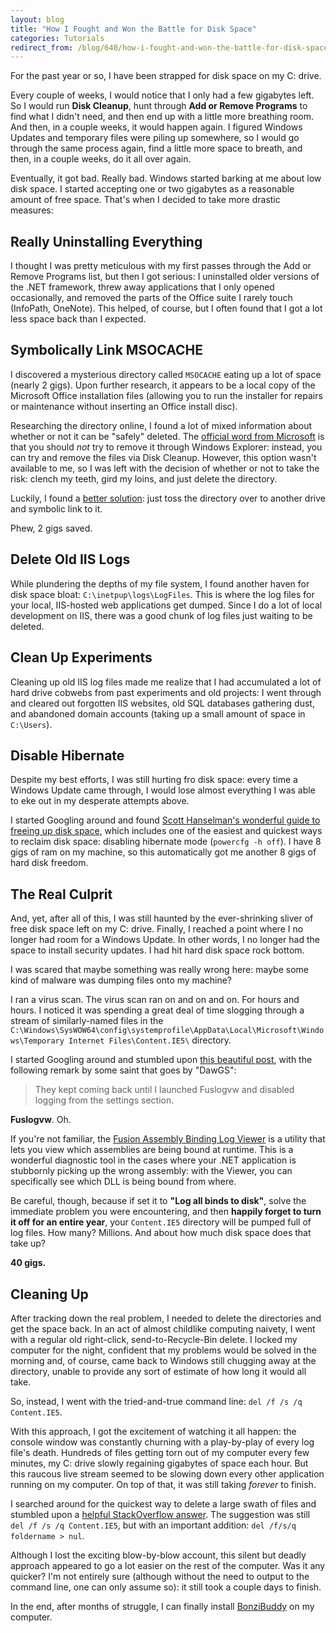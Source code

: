 ```yaml
---
layout: blog
title: "How I Fought and Won the Battle for Disk Space"
categories: Tutorials
redirect_from: /blog/640/how-i-fought-and-won-the-battle-for-disk-space/
---
```


For the past year or so, I have been strapped for disk space on my C: drive.

Every couple of weeks, I would notice that I only had a few gigabytes left. So I would run **Disk Cleanup**, hunt through **Add or Remove Programs** to find what I didn't need, and then end up with a little more breathing room. And then, in a couple weeks, it would happen again. I figured Windows Updates and temporary files were piling up somewhere, so I would go through the same process again, find a little more space to breath, and then, in a couple weeks, do it all over again.

Eventually, it got bad. Really bad. Windows started barking at me about low disk space. I started accepting one or two gigabytes as a reasonable amount of free space. That's when I decided to take more drastic measures:

## Really Uninstalling Everything

I thought I was pretty meticulous with my first passes through the Add or Remove Programs list, but then I got serious: I uninstalled older versions of the .NET framework, threw away applications that I only opened occasionally, and removed the parts of the Office suite I rarely touch (InfoPath, OneNote). This helped, of course, but I often found that I got a lot less space back than I expected.

## Symbolically Link MSOCACHE

I discovered a mysterious directory called `MSOCACHE` eating up a lot of space (nearly 2 gigs). Upon further research, it appears to be a local copy of the Microsoft Office installation files (allowing you to run the installer for repairs or maintenance without inserting an Office install disc).

Researching the directory online, I found a lot of mixed information about whether or not it can be "safely" deleted. The [official word from Microsoft](http://support.microsoft.com/kb/825933) is that you should _not_ try to remove it through Windows Explorer: instead, you can try and remove the files via Disk Cleanup. However, this option wasn't available to me, so I was left with the decision of whether or not to take the risk: clench my teeth, gird my loins, and just delete the directory.

Luckily, I found a [better solution](http://superuser.com/questions/173807/how-do-i-move-msocache-to-another-drive): just toss the directory over to another drive and symbolic link to it.

Phew, 2 gigs saved.

## Delete Old IIS Logs

While plundering the depths of my file system, I found another haven for disk space bloat: `C:\inetpup\logs\LogFiles`. This is where the log files for your local, IIS-hosted web applications get dumped. Since I do a lot of local development on IIS, there was a good chunk of log files just waiting to be deleted.

## Clean Up Experiments

Cleaning up old IIS log files made me realize that I had accumulated a lot of hard drive cobwebs from past experiments and old projects: I went through and cleared out forgotten IIS websites, old SQL databases gathering dust, and abandoned domain accounts (taking up a small amount of space in `C:\Users`).

## Disable Hibernate

Despite my best efforts, I was still hurting fro disk space: every time a Windows Update came through, I would lose almost everything I was able to eke out in my desperate attempts above.

I started Googling around and found [Scott Hanselman's wonderful guide to freeing up disk space](http://www.hanselman.com/blog/GuideToFreeingUpDiskSpaceUnderWindows7.aspx), which includes one of the easiest and quickest ways to reclaim disk space: disabling hibernate mode (`powercfg -h off`). I have 8 gigs of ram on my machine, so this automatically got me another 8 gigs of hard disk freedom.

## The Real Culprit

And, yet, after all of this, I was still haunted by the ever-shrinking sliver of free disk space left on my C: drive. Finally, I reached a point where I no longer had room for a Windows Update. In other words, I no longer had the space to install security updates. I had hit hard disk space rock bottom.

I was scared that maybe something was really wrong here: maybe some kind of malware was dumping files onto my machine?

I ran a virus scan. The virus scan ran on and on and on. For hours and hours. I noticed it was spending a great deal of time slogging through a stream of similarly-named files in the `C:\Windows\SysWOW64\config\systemprofile\AppData\Local\Microsoft\Windows\Temporary Internet Files\Content.IE5\` directory.

I started Googling around and stumbled upon [this beautiful post](http://answers.microsoft.com/en-us/ie/forum/ie10-windows_7/internet-explorer-10-downloading-massive-number-of/1b51fbf8-9cc2-4ed2-a150-947d7e02bb5f?page=3), with the following remark by some saint that goes by "DawGS":

> They kept coming back until I launched Fuslogvw and disabled logging from the settings section.

**Fuslogvw**. Oh.

If you're not familiar, the [Fusion Assembly Binding Log Viewer](http://www.hanselman.com/blog/BackToBasicsUsingFusionLogViewerToDebugObscureLoaderErrors.aspx) is a utility that lets you view which assemblies are being bound at runtime. This is a wonderful diagnostic tool in the cases where your .NET application is stubbornly picking up the wrong assembly: with the Viewer, you can specifically see which DLL is being bound from where.

Be careful, though, because if set it to **"Log all binds to disk"**, solve the immediate problem you were encountering, and then **happily forget to turn it off for an entire year**, your `Content.IE5` directory will be pumped full of log files. How many? Millions. And about how much disk space does that take up?

**40 gigs.**

## Cleaning Up

After tracking down the real problem, I needed to delete the directories and get the space back. In an act of almost childlike computing naivety, I went with a regular old right-click, send-to-Recycle-Bin delete. I locked my computer for the night, confident that my problems would be solved in the morning and, of course, came back to Windows still chugging away at the directory, unable to provide any sort of estimate of how long it would all take.

So, instead, I went with the tried-and-true command line: `del /f /s /q Content.IE5`.

With this approach, I got the excitement of watching it all happen: the console window was constantly churning with a play-by-play of every log file's death. Hundreds of files getting torn out of my computer every few minutes, my C: drive slowly regaining gigabytes of space each hour. But this raucous live stream seemed to be slowing down every other application running on my computer. On top of that, it was still taking _forever_ to finish.

I searched around for the quickest way to delete a large swath of files and stumbled upon a [helpful StackOverflow answer](http://superuser.com/questions/19762/mass-deleting-files-in-windows/289399#289399). The suggestion was still `del /f /s /q Content.IE5`, but with an important addition: `del /f/s/q foldername > nul`.

Although I lost the exciting blow-by-blow account, this silent but deadly approach appeared to go a lot easier on the rest of the computer. Was it any quicker? I'm not entirely sure (although without the need to output to the command line, one can only assume so): it still took a couple days to finish.

In the end, after months of struggle, I can finally install [BonziBuddy](http://en.wikipedia.org/wiki/BonziBuddy) on my computer.
